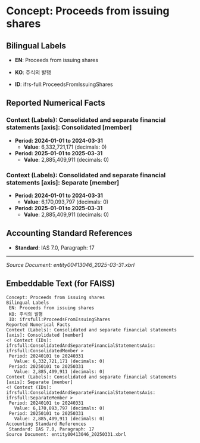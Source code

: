 # Concept: Proceeds from issuing shares

## Bilingual Labels
- **EN**: Proceeds from issuing shares
- **KO**: 주식의 발행

- **ID**: ifrs-full:ProceedsFromIssuingShares

## Reported Numerical Facts

### **Context (Labels): Consolidated and separate financial statements [axis]: Consolidated [member]**
<!-- Context (IDs): ifrs-full:ConsolidatedAndSeparateFinancialStatementsAxis: ifrs-full:ConsolidatedMember -->
- **Period: 2024-01-01 to 2024-03-31**
  - **Value**: 6,332,721,171 (decimals: 0)
- **Period: 2025-01-01 to 2025-03-31**
  - **Value**: 2,885,409,911 (decimals: 0)

### **Context (Labels): Consolidated and separate financial statements [axis]: Separate [member]**
<!-- Context (IDs): ifrs-full:ConsolidatedAndSeparateFinancialStatementsAxis: ifrs-full:SeparateMember -->
- **Period: 2024-01-01 to 2024-03-31**
  - **Value**: 6,170,093,797 (decimals: 0)
- **Period: 2025-01-01 to 2025-03-31**
  - **Value**: 2,885,409,911 (decimals: 0)

## Accounting Standard References
- **Standard**: IAS 7.0, Paragraph: 17

---
*Source Document: entity00413046_2025-03-31.xbrl*
## Embeddable Text (for FAISS)
```text
Concept: Proceeds from issuing shares
Bilingual Labels
 EN: Proceeds from issuing shares
 KO: 주식의 발행
 ID: ifrsfull:ProceedsFromIssuingShares
Reported Numerical Facts
Context (Labels): Consolidated and separate financial statements [axis]: Consolidated [member]
<! Context (IDs): ifrsfull:ConsolidatedAndSeparateFinancialStatementsAxis: ifrsfull:ConsolidatedMember >
 Period: 20240101 to 20240331
   Value: 6,332,721,171 (decimals: 0)
 Period: 20250101 to 20250331
   Value: 2,885,409,911 (decimals: 0)
Context (Labels): Consolidated and separate financial statements [axis]: Separate [member]
<! Context (IDs): ifrsfull:ConsolidatedAndSeparateFinancialStatementsAxis: ifrsfull:SeparateMember >
 Period: 20240101 to 20240331
   Value: 6,170,093,797 (decimals: 0)
 Period: 20250101 to 20250331
   Value: 2,885,409,911 (decimals: 0)
Accounting Standard References
 Standard: IAS 7.0, Paragraph: 17
Source Document: entity00413046_20250331.xbrl
```